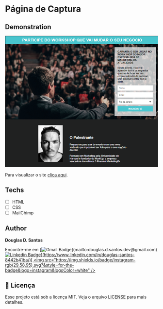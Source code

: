 # Página de Captura

## Demonstration
<img src="./assets/demonstration.png">

Para visualizar o site [clica aqui](https://douglassantos-code.github.io/TelaDeCaptura/).

## Techs

* [ ] HTML
* [ ] CSS
* [ ] MailChimp

## Author

**Douglas D. Santos**

Encontre-me em [![Gmail Badge](https://img.shields.io/badge/gmail-rgb(29,58,95)?&style=for-the-badge&logo=gmail&logoColor=white)](mailto:douglas.d.santos.dev@gmail.com) [![Linkedin Badge](https://img.shields.io/badge/linkedin-rgb(29,58,95).svg?&style=for-the-badge&logo=linkedin&logoColor=white)](https://www.linkedin.com/in/douglas-santos-8442b41ba/)[ <img src="https://img.shields.io/badge/instagram-rgb(29,58,95).svg?&style=for-the-badge&logo=instagram&logoColor=white" />](https://www.instagram.com/douglas_.1993/)

## 📕 Licença

Esse projeto está sob a licença MIT. Veja o arquivo [LICENSE](https://github.com/DouglasSantos-code/TelaDeCaptura/blob/master/LICENSE) para mais detalhes.

 
